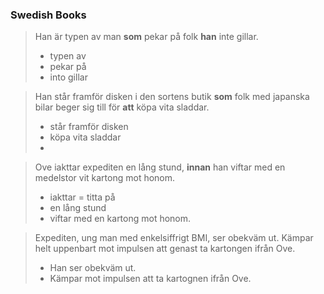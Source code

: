 ### Swedish Books

> Han är typen av man **som** pekar på folk **han** inte gillar.
> - typen av 
> - pekar på
> - into gillar

> Han står framför disken i den sortens butik **som** folk med japanska bilar beger sig till för **att** köpa vita sladdar.
> - står framför disken
> - köpa vita sladdar
> - 

> Ove iakttar expediten en lång stund, **innan** han viftar med en medelstor vit kartong mot honom.
> - iakttar = titta på
> - en lång stund
> - viftar med en kartong mot honom.

> Expediten, ung man med enkelsiffrigt BMI, ser obekväm ut. Kämpar helt uppenbart mot impulsen att genast ta kartongen ifrån Ove.
> - Han ser obekväm ut.
> - Kämpar mot impulsen att ta kartognen ifrån Ove.